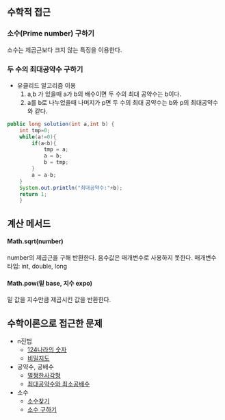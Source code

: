 ## 수학적 접근
### 소수(Prime number) 구하기
소수는 제곱근보다 크지 않는 특징을 이용한다. 


### 두 수의 최대공약수 구하기
- 유클리드 알고리즘 이용
    1. a,b 가 있을때 a가 b의 배수이면 두 수의 최대 공약수는 b이다.
    2. a를 b로 나누었을때 나머지가 p면 두 수의 최대 공약수는 b와 p의 최대공약수와 같다.
```java
public long solution(int a,int b) {
    int tmp=0;
    while(a!=0){
        if(a<b){
            tmp = a;
            a = b;
            b = tmp;
        }
        a = a-b;
    }
    System.out.println("최대공약수:"+b);
	return 1;
	}
```



## 계산 메서드
#### Math.sqrt(number)
number의 제곱근을 구해 반환한다. 음수값은 매개변수로 사용하지 못한다.
매개변수 타입: int, double, long <br> 
#### Math.pow(밑 base, 지수 expo)
밑 값을 지수만큼 제곱시킨 값을 반환한다.



## 수학이론으로 접근한 문제
- n진법
    - [124나라의 숫자](https://programmers.co.kr/learn/courses/30/lessons/12899#)
    - [비밀지도](https://github.com/TheCopiens/algorithm-study/blob/master/source/ohhako/coding%20test/kakao/2017_%EB%B9%84%EB%B0%80%EC%A7%80%EB%8F%84.md)
- 공약수, 공배수
    - [멀쩡한사각형](https://programmers.co.kr/learn/courses/30/lessons/62048)
    - [최대공약수와 최소공배수](https://programmers.co.kr/learn/courses/30/lessons/12940)
- 소수
    - [소수찾기](https://github.com/TheCopiens/algorithm-study/blob/master/source/ohhako/200207_string4.md)
    - [소수 구하기](https://github.com/TheCopiens/algorithm-study/blob/master/source/ohhako/200227_BF.md)




